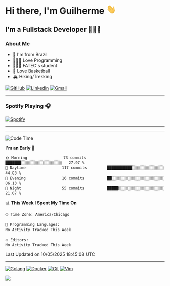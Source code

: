 # Hi there, I'm  Guilherme <img width="30px" height="30" src="https://github.com/SatYu26/SatYu26/raw/master/Assets/Hi.gif" />

## I'm a Fullstack Developer 👨🏿‍💻

### About Me

- 📍 I'm from Brazil
- 👨🏿‍💻 Love Programming
- 👨🏿‍🎓 FATEC's student
- 🏀 Love Basketball
- 🏔️ Hiking/Trekking



[![GitHub](https://img.shields.io/badge/Github-100000?style=for-the-badge&logo=github&logoColor=white)](https://github.com/CoutinhoGuilherme)
[![Linkedin](https://img.shields.io/badge/Linkedin-0077B5?style=for-the-badge&logo=linkedin&logoColor=white)](https://www.linkedin.com/in/guilherme-coutinho-de-moura-3b9137192/)
[![Gmail](https://img.shields.io/badge/-Gmail-D14836?style=for-the-badge&logo=Gmail&logoColor=white)](mailto:coutinhodemouraguilherme@gmail.com)

---

### Spotify Playing 🎧

[![Spotify](https://novatorem-kyzbk7wxl-bardiesel.vercel.app/api/spotify)](https://open.spotify.com/intl-pt/track/2t8yVaLvJ0RenpXUIAC52d?si=932312eb56e240b2)

---


---

<!--START_SECTION:waka-->
![Code Time](http://img.shields.io/badge/Code%20Time-87%20hrs%2026%20mins-blue)

**I'm an Early 🐤** 

```text
🌞 Morning                73 commits          ███████░░░░░░░░░░░░░░░░░░   27.97 % 
🌆 Daytime                117 commits         ███████████░░░░░░░░░░░░░░   44.83 % 
🌃 Evening                16 commits          ██░░░░░░░░░░░░░░░░░░░░░░░   06.13 % 
🌙 Night                  55 commits          █████░░░░░░░░░░░░░░░░░░░░   21.07 % 
```


📊 **This Week I Spent My Time On** 

```text
🕑︎ Time Zone: America/Chicago

💬 Programming Languages: 
No Activity Tracked This Week

🔥 Editors: 
No Activity Tracked This Week
```


 Last Updated on 10/05/2025 18:45:08 UTC
<!--END_SECTION:waka-->


---


[![Golang](https://img.shields.io/badge/Go-00ADD8?style=for-the-badge&logo=go&logoColor=white)]()
[![Docker](https://img.shields.io/badge/Docker-2CA5E0?style=for-the-badge&logo=docker&logoColor=white)]()
[![Git](https://img.shields.io/badge/Git-F05032?style=for-the-badge&logo=git&logoColor=white)]()
[![Vim](https://img.shields.io/badge/Vim-%2311AB00.svg?&style=for-the-badge&logo=vim&logoColor=white)]()


<img src="https://imgur.com/rilHVxA.png"/> 
